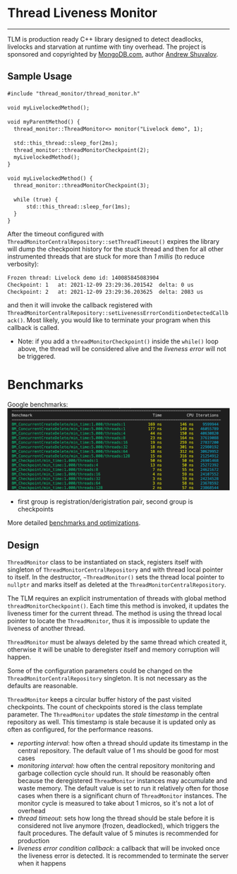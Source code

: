 # Thread Liveness Monitor
------------

TLM is production ready C++ library designed to detect deadlocks, livelocks and
starvation at runtime with tiny overhead. The project is sponsored and copyrighted by [MongoDB.com](http://mongodb.com), author [Andrew Shuvalov](https://www.linkedin.com/in/andrewshuvalov/).

## Sample Usage
  ```
  #include "thread_monitor/thread_monitor.h"

  void myLivelockedMethod();

  void myParentMethod() {
    thread_monitor::ThreadMonitor<> monitor("Livelock demo", 1);

    std::this_thread::sleep_for(2ms);
    thread_monitor::threadMonitorCheckpoint(2);
    myLivelockedMethod();
  }

  void myLivelockedMethod() {
    thread_monitor::threadMonitorCheckpoint(3);

    while (true) {
        std::this_thread::sleep_for(1ms);
    }
  }

  ```


  After the timeout configured with `ThreadMonitorCentralRepository::setThreadTimeout()` expires the library will dump the checkpoint history for the stuck thread and then for all other instrumented threads that are stuck for more than *1 millis* (to reduce verbosity):

  ```
Frozen thread: Livelock demo id: 140085845083904
Checkpoint: 1   at: 2021-12-09 23:29:36.201542  delta: 0 us
Checkpoint: 2   at: 2021-12-09 23:29:36.203625  delta: 2083 us
  ```

and then it will invoke the callback registered with `ThreadMonitorCentralRepository::setLivenessErrorConditionDetectedCallback()`. Most likely, you would like to terminate your program when this callback is called.

- Note: if you add a `threadMonitorCheckpoint()` inside the `while()` loop   above, the thread will be considered alive and the *liveness error* will not be triggered.

# Benchmarks

Google benchmarks:
![gbench](docs/ThreadMonitor_benchmark.png)
- first group is registration/derigistration pair, second group is checkpoints

More detailed [benchmarks and optimizations](docs/Benchmarks.md).

## Design

`ThreadMonitor` class to be instantiated on stack, registers itself with singleton of `ThreadMonitorCentralRepository` and with thread local pointer to itself. In the destructor, `~ThreadMonitor()` sets the thread local pointer to `nullptr` and marks itself as deleted at the `ThreadMonitorCentralRepository`.

The TLM requires an explicit instrumentation of threads with global method `threadMonitorCheckpoint()`. Each time this method is invoked, it updates the
liveness timer for the current thread. The method is using the thread local pointer to locate the `ThreadMonitor`, thus it is impossible to update the liveness of another thread.

`ThreadMonitor` must be always deleted by the same thread which created it, otherwise it will be unable to deregister itself and memory corruption will happen.

Some of the configuration parameters could be changed on the `ThreadMonitorCentralRepository` singleton. It is not necessary as the defaults
are reasonable. 

`ThreadMonitor` keeps a circular buffer history of the past visited checkpoints.
The count of checkpoints stored is the class template parameter. The `ThreadMonitor` updates the *stale timestamp* in the central repository as well.
This timestamp is stale because it is updated only as often as configured, for the
performance reasons.

- *reporting interval*: how often a thread should update its timestamp in the central repository. The default value of 1 ms should be good for most cases
- *monitoring interval*: how often the central repository monitoring and garbage
  collection cycle should run. It should be reasonably often because the deregistered `ThreadMonitor` instances may accumulate and waste memory. The default value is set to run it relatively often for those cases when there is a
  significant churn of `ThreadMonitor` instances. The monitor cycle is measured to
  take about 1 micros, so it's not a lot of overhead
- *thread timeout*: sets how long the thread should be stale before it is  considered not live anymore (frozen, deadlocked), which triggers the fault procedures. The default value of 5 minutes is recommended for production
- *liveness error condition callback*: a callback that will be invoked once the liveness error is detected. It is recommended to terminate the server when it happens

